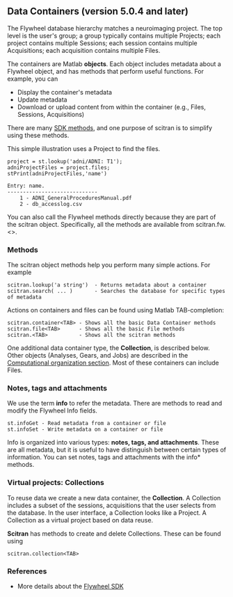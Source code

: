 ## Data Containers (version 5.0.4 and later)
The Flywheel database hierarchy matches a neuroimaging project. The top level is the user's group;  a group typically contains multiple Projects; each project contains multiple Sessions; each session contains multiple Acquisitions; each acquisition contains multiple Files.

The containers are Matlab **objects**.  Each object includes metadata about a Flywheel object, and has methods that perform useful functions. For example, you can 

* Display the container's metadata
* Update metadata
* Download or upload content from within the container (e.g., Files, Sessions, Acquisitions)

There are many [SDK methods](https://flywheel-io.github.io/core/branches/master/matlab/flywheel.html#flywheel-class), and one purpose of scitran is to simplify using these methods. 

This simple illustration uses a Project to find the files.
```
project = st.lookup('adni/ADNI: T1');
adniProjectFiles = project.files;
stPrint(adniProjectFiles,'name')

Entry: name.
-----------------------------
	1 - ADNI_GeneralProceduresManual.pdf 
	2 - db_accesslog.csv 
```

You can also call the Flywheel methods directly because they are part of the scitran object.  Specifically, all the methods are available from scitran.fw.<>.

### Methods
The scitran object methods help you perform many simple actions. For example

    scitran.lookup('a string')  - Returns metadata about a container
    scitran.search( ... )       - Searches the database for specific types of metadata

Actions on containers and files can be found using Matlab TAB-completion:

    scitran.container<TAB> - Shows all the basic Data Container methods
    scitran.file<TAB>      - Shows all the basic File methods 
    scitran.<TAB>          - Shows all the scitran methods

One additional data container type, the **Collection**, is described below. Other objects (Analyses, Gears, and Jobs) are described in the [Computational organization section](Computational-organization).  Most of these containers can include Files.

### Notes, tags and attachments

We use the term **info** to refer the metadata. There are methods to read and modify the Flywheel Info fields.

    st.infoGet - Read metadata from a container or file
    st.infoSet - Write metadata on a container or file

Info is organized into various types: **notes, tags, and attachments**.  These are all metadata, but it is useful to have distinguish between certain types of information. You can set notes, tags and attachments with the info* methods.

### Virtual projects:  Collections
To reuse data we create a new data container, the **Collection**. A Collection includes a subset of the sessions, acquisitions that the user selects from the database.  In the user interface, a Collection looks like a Project.  A Collection as a virtual project based on data reuse.  

**Scitran** has methods to create and delete Collections.  These can be found using

    scitran.collection<TAB>

### References

* More details about the [Flywheel SDK](https://flywheel-io.github.io/core/tags/4.4.5/matlab/getting_started.html)
